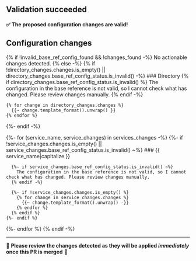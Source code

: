 ## Validation succeeded

#### ✅ The proposed configuration changes are valid!

## Configuration changes

{% if !invalid_base_ref_config_found && !changes_found -%}
  No actionable changes detected.
{% else -%}
  {% if !directory_changes.changes.is_empty() || directory_changes.base_ref_config_status.is_invalid() -%}
    ### Directory
    {% if directory_changes.base_ref_config_status.is_invalid() %}
      The configuration in the base reference is not valid, so I cannot check what has changed. Please review changes manually.
    {% endif -%}

    {% for change in directory_changes.changes %}
      {{~ change.template_format().unwrap() }}
    {% endfor %}
  {%- endif -%}

  {%- for (service_name, service_changes) in services_changes -%}
    {%- if !service_changes.changes.is_empty() || service_changes.base_ref_config_status.is_invalid() ~%}
      ### {{ service_name|capitalize }}

      {%- if service_changes.base_ref_config_status.is_invalid() ~%}
        The configuration in the base reference is not valid, so I cannot check what has changed. Please review changes manually.
      {% endif -%}

      {%- if !service_changes.changes.is_empty() %}
        {% for change in service_changes.changes %}
          {{~ change.template_format().unwrap() -}}
        {% endfor %}
      {% endif %}
    {%- endif %}
  {%- endfor %}
{% endif -%}
***

🔸 **Please review the changes detected as they will be applied *immediately* once this PR is merged** 🔸
